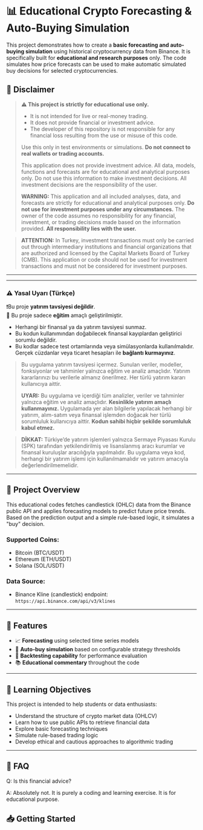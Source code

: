 # 📊 Educational Crypto Forecasting & Auto-Buying Simulation

This project demonstrates how to create a **basic forecasting and auto-buying simulation** using historical cryptocurrency data from Binance. It is specifically built for **educational and research purposes** only. The code simulates how price forecasts can be used to make automatic simulated buy decisions for selected cryptocurrencies.

## 🚨 Disclaimer

> **⚠️ This project is strictly for educational use only.**
>
> - It is not intended for live or real-money trading.
> - It does not provide financial or investment advice.
> - The developer of this repository is not responsible for any financial loss resulting from the use or misuse of this code.
>
> Use this only in test environments or simulations. **Do not connect to real wallets or trading accounts.**
> 
> This application does not provide investment advice. All data, models, functions and forecasts are for educational and analytical purposes only. Do not use this information to make investment decisions. All investment decisions are the responsibility of the user.
> 
> **WARNING:** This application and all included analyses, data, and forecasts are strictly for educational and analytical purposes only. **Do not use for investment purposes under any circumstances.** The owner of the code assumes no responsibility for any financial, investment, or trading decisions made based on the information provided. **All responsibility lies with the user.**

> **ATTENTION:** In Turkey, investment transactions must only be carried out through intermediary institutions and financial organizations that are authorized and licensed by the Capital Markets Board of Turkey (CMB). This application or code should not be used for investment transactions and must not be considered for investment purposes.

---
---

### ⚠️ Yasal Uyarı (Türkçe)

❗️Bu proje **yatırım tavsiyesi değildir**.  
📌 Bu proje sadece **eğitim** amaçlı geliştirilmiştir.

- Herhangi bir finansal ya da yatırım tavsiyesi sunmaz.  
- Bu kodun kullanımından doğabilecek finansal kayıplardan geliştirici sorumlu değildir.  
- Bu kodlar sadece test ortamlarında veya simülasyonlarda kullanılmalıdır. Gerçek cüzdanlar veya ticaret hesapları ile **bağlantı kurmayınız**.
> Bu uygulama yatırım tavsiyesi içermez. Sunulan veriler, modeller, fonksiyonlar ve tahminler yalnızca eğitim ve analiz amaçlıdır. Yatırım kararlarınızı bu verilerle almanız önerilmez. Her türlü yatırım kararı kullanıcıya aittir.
> 
> **UYARI:** Bu uygulama ve içerdiği tüm analizler, veriler ve tahminler yalnızca eğitim ve analiz amaçlıdır. **Kesinlikle yatırım amaçlı kullanmayınız.** Uygulamada yer alan bilgilerle yapılacak herhangi bir yatırım, alım-satım veya finansal işlemden doğacak her türlü sorumluluk kullanıcıya aittir. **Kodun sahibi hiçbir şekilde sorumluluk kabul etmez.**

> **DİKKAT:** Türkiye’de yatırım işlemleri yalnızca Sermaye Piyasası Kurulu (SPK) tarafından yetkilendirilmiş ve lisanslanmış aracı kurumlar ve finansal kuruluşlar aracılığıyla yapılmalıdır. Bu uygulama veya kod, herhangi bir yatırım işlemi için kullanılmamalıdır ve yatırım amacıyla değerlendirilmemelidir.

---

## 📌 Project Overview

This educational codes fetches candlestick (OHLC) data from the Binance public API and applies forecasting models to predict future price trends. Based on the prediction output and a simple rule-based logic, it simulates a "buy" decision.

### Supported Coins:
- Bitcoin (BTC/USDT)
- Ethereum (ETH/USDT)
- Solana (SOL/USDT)

### Data Source:
- Binance Kline (candlestick) endpoint:  
  `https://api.binance.com/api/v3/klines`

---

## 🔧 Features

- 📈 **Forecasting** using selected time series models
- 🤖 **Auto-buy simulation** based on configurable strategy thresholds
- 🧪 **Backtesting capability** for performance evaluation
- 📚 **Educational commentary** throughout the code

---

## 🧠 Learning Objectives

This project is intended to help students or data enthusiasts:

- Understand the structure of crypto market data (OHLCV)
- Learn how to use public APIs to retrieve financial data
- Explore basic forecasting techniques
- Simulate rule-based trading logic
- Develop ethical and cautious approaches to algorithmic trading

---
## 🙋 FAQ

Q: Is this financial advice?

A: Absolutely not. It is purely a coding and learning exercise. It is for educational purpose.

## 📥 Getting Started




